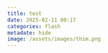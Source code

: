 ```yaml
---
title: test
date: 2025-02-11 00:17
categories: flash
metadate: hide
image: /assets/images/thim.png
---
```

